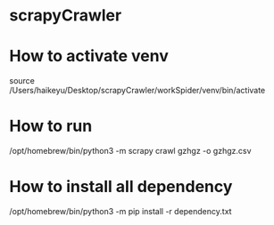 # scrapyCrawler
# How to activate venv
source /Users/haikeyu/Desktop/scrapyCrawler/workSpider/venv/bin/activate
# How to run
/opt/homebrew/bin/python3 -m scrapy crawl gzhgz -o gzhgz.csv

# How to install all dependency
/opt/homebrew/bin/python3 -m pip install -r dependency.txt